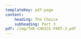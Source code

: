 ```yaml
---
templateKey: pdf-page
content:
    heading: The Choice
    subheading: Part 3
pdf: /img/THE-CHOICE-PART-3.pdf
---
```

